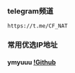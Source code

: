 ### telegram频道

```
https://t.me/CF_NAT
```

### 常用优选IP地址

#### ymyuuu [!Github](https://github.com/ymyuuu/IPDB)

